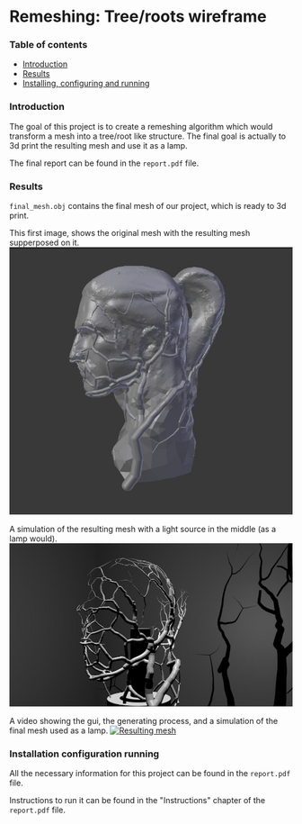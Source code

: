 # Remeshing: Tree/roots wireframe

### Table of contents
* [Introduction](#introduction)
* [Results](#results)
* [Installing, configuring and running](#installation_configuration_running)

### Introduction
The goal of this project is to create a remeshing algorithm which would transform
a mesh into a tree/root like structure. The final goal is actually to 3d  print the
resulting mesh and use it as a lamp.

The final report can be found in the `report.pdf` file.

### Results

`final_mesh.obj` contains the final mesh of our project, which is ready to 3d
print.

This first image, shows the original mesh with the resulting mesh supperposed on
it.
![Resulting mesh supperposed with original mesh](supperposed.jpg)

A simulation of the resulting mesh with a light source in the middle (as a lamp would).
![Basic result](result.jpg)

A video showing the gui, the generating process, and a simulation of the final mesh used as a lamp.
[![Resulting mesh](http://img.youtube.com/vi/m59Wv1NS_a0/0.jpg)](http://www.youtube.com/watch?v=m59Wv1NS_a0)

### Installation configuration running

All the necessary information for this project can be found in the `report.pdf`
file.

Instructions to run it can be found in the "Instructions" chapter of the
`report.pdf` file.
